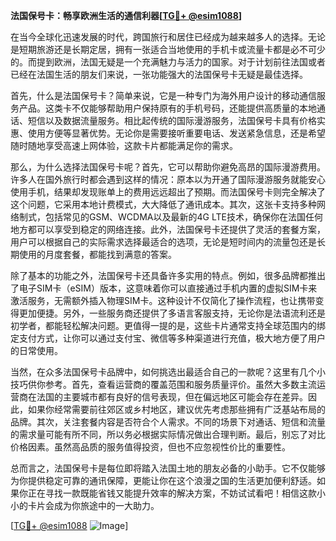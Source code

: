 **法国保号卡：畅享欧洲生活的通信利器[[TG💪+ @esim1088](https://t.me/s/esim1088)]**

在当今全球化迅速发展的时代，跨国旅行和居住已经成为越来越多人的选择。无论是短期旅游还是长期定居，拥有一张适合当地使用的手机卡或流量卡都是必不可少的。而提到欧洲，法国无疑是一个充满魅力与活力的国家。对于计划前往法国或者已经在法国生活的朋友们来说，一张功能强大的法国保号卡无疑是最佳选择。

首先，什么是法国保号卡？简单来说，它是一种专门为海外用户设计的移动通信服务产品。这类卡不仅能够帮助用户保持原有的手机号码，还能提供高质量的本地通话、短信以及数据流量服务。相比起传统的国际漫游服务，法国保号卡具有价格实惠、使用方便等显著优势。无论你是需要接听重要电话、发送紧急信息，还是希望随时随地享受高速上网体验，这款卡片都能满足你的需求。

那么，为什么选择法国保号卡呢？首先，它可以帮助你避免高昂的国际漫游费用。许多人在国外旅行时都会遇到这样的情况：原本以为开通了国际漫游服务就能安心使用手机，结果却发现账单上的费用远远超出了预期。而法国保号卡则完全解决了这个问题，它采用本地计费模式，大大降低了通讯成本。其次，这张卡支持多种网络制式，包括常见的GSM、WCDMA以及最新的4G LTE技术，确保你在法国任何地方都可以享受到稳定的网络连接。此外，法国保号卡还提供了灵活的套餐方案，用户可以根据自己的实际需求选择最适合的选项，无论是短时间内的流量包还是长期使用的月度套餐，都能找到满意的答案。

除了基本的功能之外，法国保号卡还具备许多实用的特点。例如，很多品牌都推出了电子SIM卡（eSIM）版本，这意味着你可以直接通过手机内置的虚拟SIM卡来激活服务，无需额外插入物理SIM卡。这种设计不仅简化了操作流程，也让携带变得更加便捷。另外，一些服务商还提供了多语言客服支持，无论你是法语流利还是初学者，都能轻松解决问题。更值得一提的是，这些卡片通常支持全球范围内的绑定支付方式，让你可以通过支付宝、微信等多种渠道进行充值，极大地方便了用户的日常使用。

当然，在众多法国保号卡品牌中，如何挑选出最适合自己的一款呢？这里有几个小技巧供你参考。首先，查看运营商的覆盖范围和服务质量评价。虽然大多数主流运营商在法国的主要城市都有良好的信号表现，但在偏远地区可能会存在差异。因此，如果你经常需要前往郊区或乡村地区，建议优先考虑那些拥有广泛基站布局的品牌。其次，关注套餐内容是否符合个人需求。不同的场景下对通话、短信和流量的需求量可能有所不同，所以务必根据实际情况做出合理判断。最后，别忘了对比价格因素。虽然高品质的服务值得投资，但也不应忽视性价比的重要性。

总而言之，法国保号卡是每位即将踏入法国土地的朋友必备的小助手。它不仅能够为你提供稳定可靠的通讯保障，更能让你在这个浪漫之国的生活更加便利舒适。如果你正在寻找一款既能省钱又能提升效率的解决方案，不妨试试看吧！相信这款小小的卡片会成为你旅途中的一大助力。

[[TG💪+ @esim1088](https://t.me/s/esim1088) ![Image](https://i.postimg.cc/4NQfJmqS/Snipaste-2025-05-13-00-14-12.png)]
